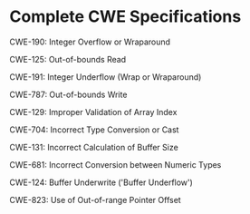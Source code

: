 

# Complete CWE Specifications

CWE-190: Integer Overflow or Wraparound

CWE-125: Out-of-bounds Read

CWE-191: Integer Underflow (Wrap or Wraparound)

CWE-787: Out-of-bounds Write

CWE-129: Improper Validation of Array Index

CWE-704: Incorrect Type Conversion or Cast

CWE-131: Incorrect Calculation of Buffer Size

CWE-681: Incorrect Conversion between Numeric Types

CWE-124: Buffer Underwrite ('Buffer Underflow')

CWE-823: Use of Out-of-range Pointer Offset